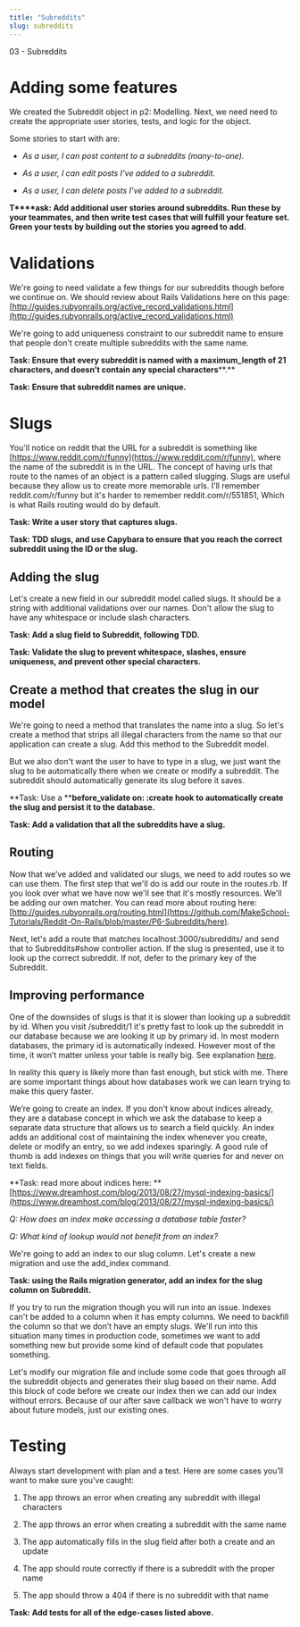 ```yaml
---
title: "Subreddits"
slug: subreddits
---
```


03 - Subreddits

# Adding some features

We created the Subreddit object in p2: Modelling.  Next, we need need to create the appropriate user stories, tests, and logic for the object.

Some stories to start with are:

* *As a user, I can post content to a subreddits (many-to-one).*

* *As a user, I can edit posts I’ve added to a subreddit.*

* *As a user, I can delete posts I’ve added to a subreddit.*

**T****ask: Add additional user stories around subreddits.  Run these by your teammates, and then write test cases that will fulfill your feature set.  Green your tests by building out the stories you agreed to add.**

# Validations

We're going to need validate a few things for our subreddits though before we continue on. We should review about Rails Validations here on this page: [http://guides.rubyonrails.org/active_record_validations.html](http://guides.rubyonrails.org/active_record_validations.html)

We're going to add uniqueness constraint to our subreddit name to ensure that people don't create multiple subreddits with the same name.

**Task: Ensure that every subreddit is named with a ****maximum_length**** of 21 characters, and doesn’t contain any special characters****.**

**Task: Ensure that subreddit names are unique.**

# Slugs

You'll notice on reddit that the URL for a subreddit is something like [https://www.reddit.com/r/funny](https://www.reddit.com/r/funny), where the name of the subreddit is in the URL. The concept of having urls that route to the names of an object is a pattern called slugging. Slugs are useful because they allow us to create more memorable urls. I'll remember reddit.com/r/funny but it's harder to remember reddit.com/r/551851, Which is what Rails routing would do by default.

**Task: Write a user story that captures slugs.**

**Task: TDD slugs, and use Capybara to ensure that you reach the correct subreddit using the ID or the slug.**

## Adding the slug

Let's create a new field in our subreddit model called slugs. It should be a string with additional validations over our names. Don't allow the slug to have any whitespace or include slash characters.

**Task: Add a slug field to Subreddit, following TDD.**

**Task: Validate the slug to prevent whitespace, slashes, ensure uniqueness, and prevent other special characters.**

## Create a method that creates the slug in our model

We're going to need a method that translates the name into a slug. So let's create a method that strips all illegal characters from the name so that our application can create a slug. Add this method to the Subreddit model.

But we also don't want the user to have to type in a slug, we just want the slug to be automatically there when we create or modify a subreddit. The subreddit should automatically generate its slug before it saves.

**Task: Use a ****before_****validate on: :create**** hook to automatically create the slug and persist it to the database.**

**Task: Add a validation that all the subreddits have a slug.**

## Routing

Now that we’ve added and validated our slugs, we need to add routes so we can use them.  The first step that we'll do is add our route in the routes.rb. If you look over what we have now we'll see that it's mostly resources. We'll be adding our own matcher. You can read more about routing here: [http://guides.rubyonrails.org/routing.html](https://github.com/MakeSchool-Tutorials/Reddit-On-Rails/blob/master/P6-Subreddits/here).

Next, let's add a route that matches localhost:3000/subreddits/<slug> and send that to Subreddits#show controller action.  If the slug is presented, use it to look up the correct subreddit.  If not, defer to the primary key of the Subreddit.

## Improving performance

One of the downsides of slugs is that it is slower than looking up a subreddit by id. When you visit /subreddit/1 it's pretty fast to look up the subreddit in our database because we are looking it up by primary id. In most modern databases, the primary id is automatically indexed. However most of the time, it won’t matter unless your table is really big. See explanation [here](http://stackoverflow.com/questions/12431107/performance-of-string-comparison-vs-int-join-in-sql).

In reality this query is likely more than fast enough, but stick with me. There are some important things about how databases work we can learn trying to make this query faster.

We’re going to create an index. If you don't know about indices already, they are a database concept in which we ask the database to keep a separate data structure that allows us to search a field quickly. An index adds an additional cost of maintaining the index whenever you create, delete or modify an entry, so we add indexes sparingly. A good rule of thumb is add indexes on things that you will write queries for and never on text fields.

**Task: read more about indices here: **[https://www.dreamhost.com/blog/2013/08/27/mysql-indexing-basics/](https://www.dreamhost.com/blog/2013/08/27/mysql-indexing-basics/)

*Q: How does an index make accessing a database table faster?*

*Q: What kind of lookup would not benefit from an index?*

We're going to add an index to our slug column. Let's create a new migration and use the add_index command.

**Task: using the Rails migration generator, add an index for the slug column on Subreddit.**

If you try to run the migration though you will run into an issue. Indexes can't be added to a column when it has empty columns. We need to backfill the column so that we don’t have an empty slugs. We'll run into this situation many times in production code, sometimes we want to add something new but provide some kind of default code that populates something.

Let's modify our migration file and include some code that goes through all the subreddit objects and generates their slug based on their name. Add this block of code before we create our index then we can add our index without errors. Because of our after save callback we won't have to worry about future models, just our existing ones.

# Testing

Always start development with plan and a test.  Here are some cases you’ll want to make sure you’ve caught:

1. The app throws an error when creating any subreddit with illegal characters

2. The app throws an error when creating a subreddit with the same name

3. The app automatically fills in the slug field after both a create and an update

4. The app should route correctly if there is a subreddit with the proper name 

5. The app should throw a 404 if there is no subreddit with that name

**Task: Add tests for all of the edge-cases listed above.**

